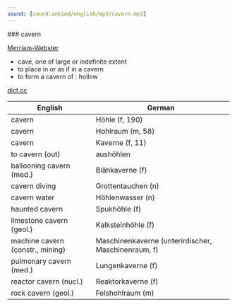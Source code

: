 ```yaml
---
sound: [sound:ankimd/english/mp3/cavern.mp3]
---
```


\### cavern

[Merriam-Webster](https://www.merriam-webster.com/dictionary/cavern)

- cave, one of large or indefinite extent
- to place in or as if in a cavern
- to form a cavern of : hollow

[dict.cc](https://www.dict.cc/cavern)

| English        | German       |
| -------------- | ------------ |
| cavern | Höhle (f, 190) |
| cavern | Hohlraum (m, 58) |
| cavern | Kaverne (f, 11) |
| to cavern (out) | aushöhlen |
| ballooning cavern (med.) | Blähkaverne (f) |
| cavern diving | Grottentauchen (n) |
| cavern water | Höhlenwasser (n) |
| haunted cavern | Spukhöhle (f) |
| limestone cavern (geol.) | Kalksteinhöhle (f) |
| machine cavern (constr., mining) | Maschinenkaverne (unterirdischer, Maschinenraum, f) |
| pulmonary cavern (med.) | Lungenkaverne (f) |
| reactor cavern (nucl.) | Reaktorkaverne (f) |
| rock cavern (geol.) | Felshohlraum (m) |
